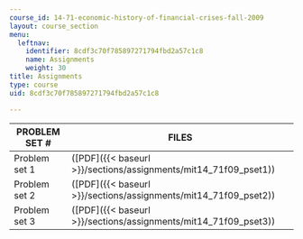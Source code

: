 ```yaml
---
course_id: 14-71-economic-history-of-financial-crises-fall-2009
layout: course_section
menu:
  leftnav:
    identifier: 8cdf3c70f785897271794fbd2a57c1c8
    name: Assignments
    weight: 30
title: Assignments
type: course
uid: 8cdf3c70f785897271794fbd2a57c1c8

---
```


| PROBLEM SET # | FILES |
| --- | --- |
| Problem set 1 | ([PDF]({{< baseurl >}}/sections/assignments/mit14_71f09_pset1)) |
| Problem set 2 | ([PDF]({{< baseurl >}}/sections/assignments/mit14_71f09_pset2)) |
| Problem set 3 | ([PDF]({{< baseurl >}}/sections/assignments/mit14_71f09_pset3))